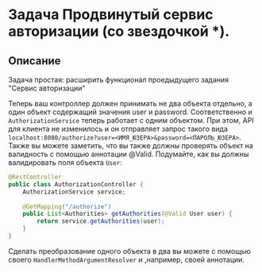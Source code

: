 # Задача Продвинутый сервис авторизации (со звездочкой *).

## Описание
Задача простая: расширить функционал проедыдущего задания "Сервис авторизации" 

Теперь ваш контроллер должен принимать не два объекта отдельно, а один объект содержащий значения user и password. Соответственно и `AuthorizationService` теперь работает с одним объектом.
При этом, API для клиента не изменилось и он отправляет запрос такого вида `localhost:8080/authorize?user=<ИМЯ_ЮЗЕРА>&password=<ПАРОЛЬ_ЮЗЕРА>`. Также вы можете заметить, что вы также должны проверять объект на валидность с помощью аннотации @Valid. Подумайте, как вы должны валидировать поля объекта `User`:

```java
@RestController
public class AuthorizationController {
    AuthorizationService service;
    
    @GetMapping("/authorize")
    public List<Authorities> getAuthorities(@Valid User user) {
        return service.getAuthorities(user);
    }
}
``` 

Сделать преобразование одного объекта в два вы можете с помощью своего `HandlerMethodArgumentResolver` и ,например, своей аннотации. 

